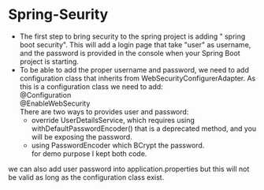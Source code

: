 # Spring-Seurity
- The first step to bring security to the spring project is adding " spring boot security". This will add a login page that take "user" as username, and the password is provided in the console when your Spring Boot project is starting. 
- To be able to add the proper username and password, we need to add configuration class that inherits from WebSecurityConfigurerAdapter. As this is a configuration class we need to add:  
        @Configuration <br />
        @EnableWebSecurity<br />
    There are two ways to provides user and password:
    - override UserDetailsService, which requires using withDefaultPasswordEncoder() that is a deprecated method, and you will be exposing the password.
    - using PasswordEncoder which BCrypt the password.
    <br />for demo purpose I kept both code.
    
    
we can also add user password into application.properties but this will not be valid as long as the configuration class exist. 
